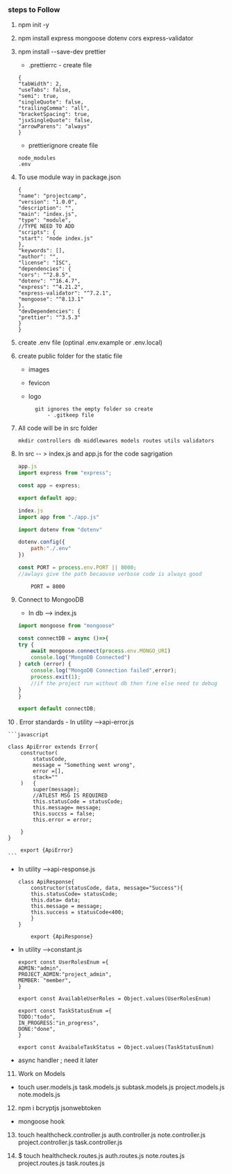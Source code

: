 
### steps to Follow

1. npm init -y

2. npm install express mongoose dotenv cors express-validator

3. npm install --save-dev prettier

   - .prettierrc - create file

   ```
   {
   "tabWidth": 2,
   "useTabs": false,
   "semi": true,
   "singleQuote": false,
   "trailingComma": "all",
   "bracketSpacing": true,
   "jsxSingleQuote": false,
   "arrowParens": "always"
   }
   ```

   - prettierignore create file

   ```
   node_modules
   .env
   ```

4. To use module way in package.json
   ```
   {
   "name": "projectcamp",
   "version": "1.0.0",
   "description": "",
   "main": "index.js",
   "type": "module",
   //TYPE NEED TO ADD 
   "scripts": {
   "start": "node index.js"
   },
   "keywords": [],
   "author": "",
   "license": "ISC",
   "dependencies": {
   "cors": "^2.8.5",
   "dotenv": "^16.4.7",
   "express": "^4.21.2",
   "express-validator": "^7.2.1",
   "mongoose": "^8.13.1"
   },
   "devDependencies": {
   "prettier": "^3.5.3"
   }
   }
   ```

5. create .env file (optinal .env.example or .env.local)

6. create public folder for the static file 
    - images 
    - fevicon
    - logo

            git ignores the empty folder so create 
                - .gitkeep file

7. All code will be in src folder 
    ```
    mkdir controllers db middlewares models routes utils validators 
    ```
8. In src -- > index.js and app.js for the code sagrigation 

    ``` js 
    app.js
    import express from "express";

    const app = express;

    export default app;
    ```

    ``` js 
    index.js
    import app from "./app.js"

    import dotenv from "dotenv"

    dotenv.config({
        path:"./.env"
    })

    const PORT = process.env.PORT || 8000;
    //awlays give the path becaouse verbose code is always good
    ```

    ``` env
        PORT = 8000
    ```
9. Connect to MongooDB
    - In db --> index.js

    ```javascript
    import mongoose from "mongoose"

    const connectDB = async ()=>{
    try {
        await mongoose.connect(process.env.MONGO_URI)
        console.log("MongoDB Connected")
    } catch (error) {
        console.log("MongoDB Connection failed",error);
        process.exit(1);
        //if the project run without db then fine else need to debug
    }
    }

    export default connectDB;
    ```

10 . Error standards
    - In utility -->api-error.js

    ```javascript
            
    class ApiError extends Error{
        constructor(
            statusCode,
            message = "Something went wrong",
            error =[],
            stack=""
        )   {
            super(message);
            //ATLEST MSG IS REQUIRED
            this.statusCode = statusCode;
            this.message= message;
            this.succss = false;
            this.error = error;
            
        }
    }

        export {ApiError}
    ```

- In utility -->api-response.js

    ```
    class ApiResponse{
        constructor(statusCode, data, message="Success"){
        this.statusCode= statusCode;
        this.data= data;
        this.message = message;
        this.success = statusCode<400;
        }
    }

        export {ApiResponse}
    ```

- In utility -->constant.js
    ```
    export const UserRolesEnum ={
    ADMIN:"admin",
    PROJECT_ADMIN:"project_admin",
    MEMBER: "member",
    }

    export const AvailableUserRoles = Object.values(UserRolesEnum)

    export const TaskStatusEnum ={
    TODO:"todo",
    IN_PROGRESS:"in_progress",
    DONE:"done",
    }

    export const AvaibaleTaskStatus = Object.values(TaskStatusEnum)

    ```

- async handler ; need it later


11. Work on Models

- touch user.models.js task.models.js subtask.models.js project.models.js note.models.js 

12. npm i bcryptjs jsonwebtoken
   - mongoose hook 

13. touch healthcheck.controller.js auth.controller.js note.controller.js project.controller.js task.controller.js

14. $ touch healthcheck.routes.js auth.routes.js note.routes.js project.routes.js task.routes.js

